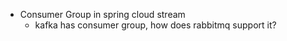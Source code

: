 
- Consumer Group in spring cloud stream
  - kafka has consumer group, how does rabbitmq support it?
